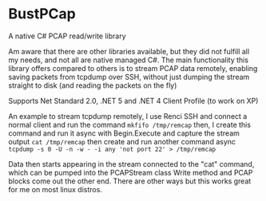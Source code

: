 # BustPCap
A native C# PCAP read/write library

Am aware that there are other libraries available, but they did not fulfill all my needs, and not all are native managed C#.
The main functionality this library offers compared to others is to stream PCAP data remotely, enabling saving packets from tcpdump over SSH, without just dumping the stream straight to disk (and reading the packets on the fly)

Supports Net Standard 2.0, .NET 5 and .NET 4 Client Profile (to work on XP)

An example to stream tcpdump remotely, I use Renci SSH and connect a normal client and run the command
`mkfifo /tmp/remcap`
then, I create this command and run it async with Begin.Execute and capture the stream output
`cat /tmp/remcap`
then create and run another command async
`tcpdump -s 0 -U -n -w - -i any 'not port 22' > /tmp/remcap`
    
Data then starts appearing in the stream connected to the "cat" command, which can be pumped into the PCAPStream class Write method and PCAP blocks come out the other end.
There are other ways but this works great for me on most linux distros.
